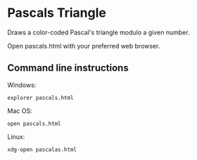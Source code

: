 # Pascals Triangle
Draws a color-coded Pascal's triangle modulo a given number.

Open pascals.html with your preferred web browser.

## Command line instructions

Windows:
```
explorer pascals.html
```

Mac OS:
```
open pascals.html
```

Linux:
```
xdg-open pascalas.html
```

